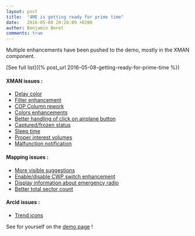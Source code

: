```yaml
---
layout: post
title:  "4ME is getting ready for prime time"
date:   2016-05-08 20:26:09 +0200
author: Benjamin Beret
comments: true
---
```

Multiple enhancements have been pushed to the demo, mostly in the XMAN component.

[See full list]({% post_url 2016-05-08-getting-ready-for-prime-time %})
<!--more-->

#### XMAN issues :
- [Delay color](https://gitlab.com/devteamreims/4ME/issues/30)
- [Filter enhancement](https://gitlab.com/devteamreims/4ME/issues/27)
- [COP Column rework](https://gitlab.com/devteamreims/4ME/issues/25)
- [Colors enhancements](https://gitlab.com/devteamreims/4ME/issues/24)
- [Better handling of click on airplane button](https://gitlab.com/devteamreims/4ME/issues/22)
- [Captured/frozen status](https://gitlab.com/devteamreims/4ME/issues/18)
- [Sleep time](https://gitlab.com/devteamreims/4ME/issues/17)
- [Proper interest volumes](https://gitlab.com/devteamreims/4ME/issues/15)
- [Malfunction notification](https://gitlab.com/devteamreims/4ME/issues/10)

#### Mapping issues :
- [More visible suggestions](https://gitlab.com/devteamreims/4ME/issues/21)
- [Enable/disable CWP switch enhancement](https://gitlab.com/devteamreims/4ME/issues/20)
- [Display information about emergency radio](https://gitlab.com/devteamreims/4ME/issues/5)
- [Better total sector count](https://gitlab.com/devteamreims/4ME/issues/13)

#### Arcid issues :
- [Trend icons](https://gitlab.com/devteamreims/4ME/issues/4)


See for yourself on the [demo page](demo-page) !

[demo-page]: {{site.baseurl}}/demo/
